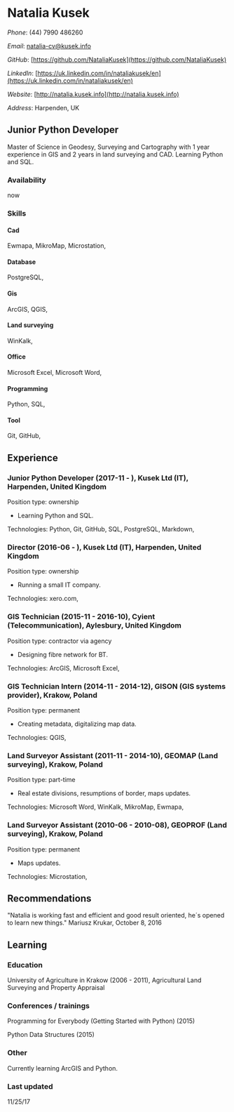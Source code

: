 # Natalia Kusek

*Phone*: (44) 7990 486260

*Email*: natalia-cv@kusek.info

*GitHub*: [https://github.com/NataliaKusek](https://github.com/NataliaKusek)

*LinkedIn*: [https://uk.linkedin.com/in/nataliakusek/en](https://uk.linkedin.com/in/nataliakusek/en)

*Website*: [http://natalia.kusek.info](http://natalia.kusek.info)

*Address*: Harpenden, UK

## Junior Python Developer

Master of Science in Geodesy, Surveying and Cartography with 1 year experience in GIS and 2 years in land surveying and CAD. Learning Python and SQL.

### Availability

now

### Skills

#### Cad
Ewmapa, MikroMap, Microstation, 

#### Database
PostgreSQL, 

#### Gis
ArcGIS, QGIS, 

#### Land surveying
WinKalk, 

#### Office
Microsoft Excel, Microsoft Word, 

#### Programming
Python, SQL, 

#### Tool
Git, GitHub, 


## Experience

### Junior Python Developer (2017-11 - ), Kusek Ltd (IT), Harpenden, United Kingdom
Position type: ownership
* Learning Python and SQL. 


Technologies: Python, Git, GitHub, SQL, PostgreSQL, Markdown, 

### Director (2016-06 - ), Kusek Ltd (IT), Harpenden, United Kingdom
Position type: ownership
* Running a small IT company. 


Technologies: xero.com, 

### GIS Technician (2015-11 - 2016-10), Cyient (Telecommunication), Aylesbury, United Kingdom
Position type: contractor via agency
* Designing fibre network for BT. 


Technologies: ArcGIS, Microsoft Excel, 

### GIS Technician Intern (2014-11 - 2014-12), GISON (GIS systems provider), Krakow, Poland
Position type: permanent
* Creating metadata, digitalizing map data. 


Technologies: QGIS, 

### Land Surveyor Assistant (2011-11 - 2014-10), GEOMAP (Land surveying), Krakow, Poland
Position type: part-time
* Real estate divisions, resumptions of border, maps updates. 


Technologies: Microsoft Word, WinKalk, MikroMap, Ewmapa, 

### Land Surveyor Assistant (2010-06 - 2010-08), GEOPROF (Land surveying), Krakow, Poland
Position type: permanent
* Maps updates. 


Technologies: Microstation, 


## Recommendations
"Natalia is working fast and efficient and good result oriented, he´s opened to learn new things."
Mariusz Krukar, October 8, 2016


## Learning

### Education

University of Agriculture in Krakow (2006 - 2011), Agricultural Land Surveying and Property Appraisal


### Conferences / trainings

Programming for Everybody (Getting Started with Python) (2015)

Python Data Structures (2015)


### Other

Currently learning ArcGIS and Python.

### Last updated

11/25/17
